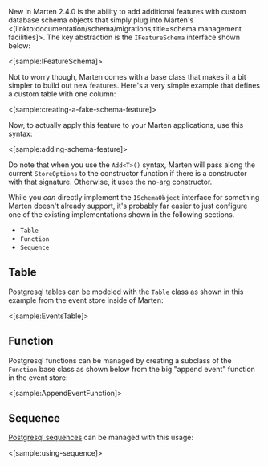 <!--title:Schema Feature Extensions-->

New in Marten 2.4.0 is the ability to add additional features with custom database schema objects that simply plug into Marten's 
<[linkto:documentation/schema/migrations;title=schema management facilities]>. The key abstraction is the `IFeatureSchema` interface shown below:

<[sample:IFeatureSchema]>

Not to worry though, Marten comes with a base class that makes it a bit simpler to build out new features. Here's a very simple
example that defines a custom table with one column:

<[sample:creating-a-fake-schema-feature]>

Now, to actually apply this feature to your Marten applications, use this syntax:

<[sample:adding-schema-feature]>

Do note that when you use the `Add<T>()` syntax, Marten will pass along the current `StoreOptions` to the constructor function if there is a constructor with that signature. Otherwise, it uses the no-arg constructor.

While you *can* directly implement the `ISchemaObject` interface for something Marten doesn't already support, it's probably far easier to just configure one of the existing implementations shown in the following sections.

* `Table`
* `Function`
* `Sequence`


## Table

Postgresql tables can be modeled with the `Table` class as shown in this example from the event store inside of Marten:

<[sample:EventsTable]>


## Function

Postgresql functions can be managed by creating a subclass of the `Function` base class as shown below from the big "append event" function in the event store:

<[sample:AppendEventFunction]>


## Sequence

[Postgresql sequences](https://www.postgresql.org/docs/10/static/sql-createsequence.html) can be managed with this usage:

<[sample:using-sequence]>

